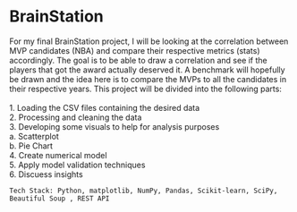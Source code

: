 # BrainStation

For my final BrainStation project, I will be looking at the correlation between MVP candidates (NBA) and compare their respective metrics (stats) accordingly. The goal is to be able to draw a correlation and see if the players that got the award actually deserved it. A benchmark will hopefully be drawn and the idea here is to compare the MVPs to all the candidates in their respective years. This project will be divided into the following parts: <br>  <br> 
    1. Loading the CSV files containing the desired data  <br>
    2. Processing and cleaning the data  <br>
    3. Developing some visuals to help for analysis purposes  <br>
        a. Scatterplot  <br>
        b. Pie Chart  <br>
    4. Create numerical model  <br>
    5. Apply model validation techniques  <br>
    6. Discuess insights <br>
    
    Tech Stack: Python, matplotlib, NumPy, Pandas, Scikit-learn, SciPy, Beautiful Soup , REST API
